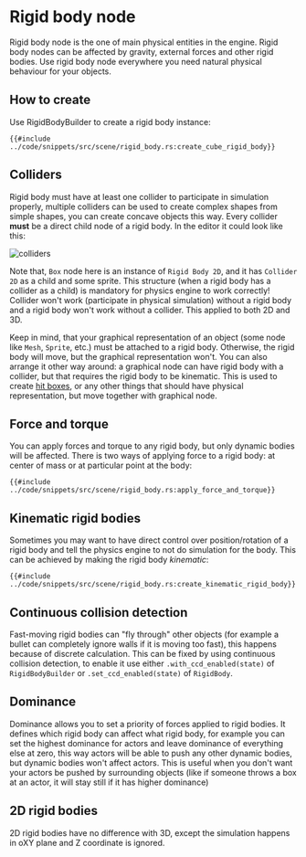 # Rigid body node

Rigid body node is the one of main physical entities in the engine. Rigid body nodes can be affected by gravity, 
external forces and other rigid bodies. Use rigid body node everywhere you need natural physical behaviour for
your objects.

## How to create

Use RigidBodyBuilder to create a rigid body instance:

```rust,no_run
{{#include ../code/snippets/src/scene/rigid_body.rs:create_cube_rigid_body}}
```

## Colliders

Rigid body must have at least one collider to participate in simulation properly, multiple colliders can be used to
create complex shapes from simple shapes, you can create concave objects this way. Every collider **must** be a direct
child node of a rigid body. In the editor it could look like this:

![colliders](./colliders.png)

Note that, `Box` node here is an instance of `Rigid Body 2D`, and it has `Collider 2D` as a child and some sprite. This 
structure (when a rigid body has a collider as a child) is mandatory for physics engine to work correctly! Collider
won't work (participate in physical simulation) without a rigid body and a rigid body won't work without a collider.
This applied to both 2D and 3D.

Keep in mind, that your graphical representation of an object (some node like `Mesh`, `Sprite`, etc.) must be attached
to a rigid body. Otherwise, the rigid body will move, but the graphical representation won't. You can also arrange
it other way around: a graphical node can have rigid body with a collider, but that requires the rigid body to be 
kinematic. This is used to create [hit boxes](./collider.md#using-colliders-for-hit-boxes), or any other things 
that should have physical representation, but move together with graphical node.

## Force and torque

You can apply forces and torque to any rigid body, but only dynamic bodies will be affected. There is two ways of
applying force to a rigid body: at center of mass or at particular point at the body:

```rust,no_run
{{#include ../code/snippets/src/scene/rigid_body.rs:apply_force_and_torque}}
```

## Kinematic rigid bodies

Sometimes you may want to have direct control over position/rotation of a rigid body and tell the physics engine to not
do simulation for the body. This can be achieved by making the rigid body _kinematic_:

```rust,no_run
{{#include ../code/snippets/src/scene/rigid_body.rs:create_kinematic_rigid_body}}
```

## Continuous collision detection

Fast-moving rigid bodies can "fly through" other objects (for example a bullet can completely ignore walls if it is 
moving too fast), this happens because of discrete calculation. This can be fixed by using continuous collision detection,
to enable it use either `.with_ccd_enabled(state)` of `RigidBodyBuilder` or `.set_ccd_enabled(state)` of `RigidBody`.

## Dominance

Dominance allows you to set a priority of forces applied to rigid bodies. It defines which rigid body can affect what rigid
body, for example you can set the highest dominance for actors and leave dominance of  everything else at zero, this way
actors will be able to push any other dynamic bodies, but dynamic bodies won't affect actors. This is useful when you don't
want your actors be pushed by surrounding objects (like if someone throws a box at an actor, it will stay still if it has
higher dominance)

## 2D rigid bodies

2D rigid bodies have no difference with 3D, except the simulation happens in oXY plane and Z coordinate is ignored.